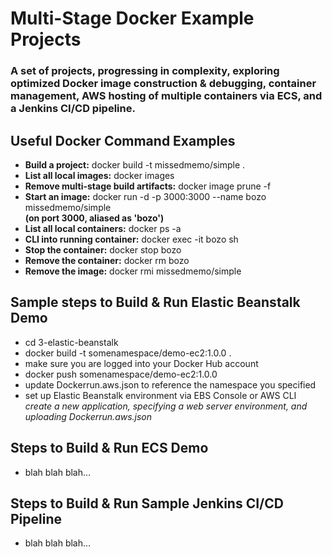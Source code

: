 # Multi-Stage Docker Example Projects

### A set of projects, progressing in complexity, exploring optimized Docker image construction & debugging, container management, AWS hosting of multiple containers via ECS, and a Jenkins CI/CD pipeline.

## Useful Docker Command Examples

* __Build a project:__ docker build -t missedmemo/simple .
* __List all local images:__ docker images
* __Remove multi-stage build artifacts:__ docker image prune -f
* __Start an image:__ docker run -d -p 3000:3000 --name bozo missedmemo/simple
<br>__(on port 3000, aliased as 'bozo')__
* __List all local containers:__ docker ps -a
* __CLI into running container:__ docker exec -it bozo sh
* __Stop the container:__ docker stop bozo
* __Remove the container:__ docker rm bozo
* __Remove the image:__ docker rmi missedmemo/simple

## Sample steps to Build & Run Elastic Beanstalk Demo

* cd 3-elastic-beanstalk
* docker build -t somenamespace/demo-ec2:1.0.0 .
* make sure you are logged into your Docker Hub account
* docker push somenamespace/demo-ec2:1.0.0
* update Dockerrun.aws.json to reference the namespace you specified
* set up Elastic Beanstalk environment via EBS Console or AWS CLI
<br> _create a new application, specifying a web server environment, and uploading Dockerrun.aws.json_

## Steps to Build & Run ECS Demo

* blah blah blah...

## Steps to Build & Run Sample Jenkins CI/CD Pipeline

* blah blah blah...